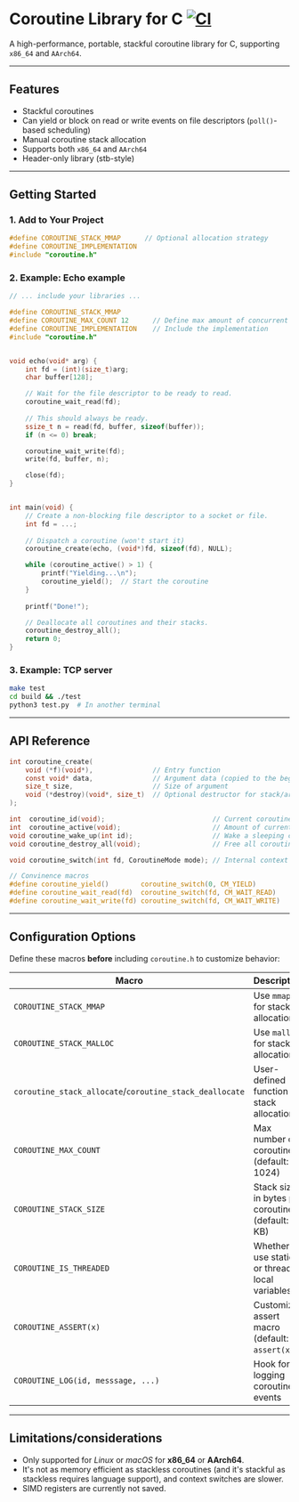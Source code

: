 # Coroutine Library for C [![CI](https://github.com/Naxaes/coroutines/actions/workflows/test.yml/badge.svg)](https://github.com/Naxaes/coroutines/actions/workflows/test.yml)

A high-performance, portable, stackful coroutine library for C, supporting `x86_64` and `AArch64`. 

---

## Features

* Stackful coroutines
* Can yield or block on read or write events on file descriptors (`poll()`-based scheduling) 
* Manual coroutine stack allocation
* Supports both `x86_64` and `AArch64`
* Header-only library (stb-style)

---

## Getting Started

### 1. Add to Your Project

```c
#define COROUTINE_STACK_MMAP      // Optional allocation strategy
#define COROUTINE_IMPLEMENTATION
#include "coroutine.h"
```

### 2. Example: Echo example

```c
// ... include your libraries ...

#define COROUTINE_STACK_MMAP
#define COROUTINE_MAX_COUNT 12      // Define max amount of concurrent coroutines
#define COROUTINE_IMPLEMENTATION    // Include the implementation
#include "coroutine.h"


void echo(void* arg) {
    int fd = (int)(size_t)arg;
    char buffer[128];

    // Wait for the file descriptor to be ready to read.
    coroutine_wait_read(fd);
    
    // This should always be ready.
    ssize_t n = read(fd, buffer, sizeof(buffer));
    if (n <= 0) break;

    coroutine_wait_write(fd);
    write(fd, buffer, n);

    close(fd);
}


int main(void) {
    // Create a non-blocking file descriptor to a socket or file.
    int fd = ...;
    
    // Dispatch a coroutine (won't start it)
    coroutine_create(echo, (void*)fd, sizeof(fd), NULL);

    while (coroutine_active() > 1) {
        printf("Yielding...\n");
        coroutine_yield();  // Start the coroutine
    }
    
    printf("Done!");

    // Deallocate all coroutines and their stacks.
    coroutine_destroy_all();
    return 0;
}
```

### 3. Example: TCP server

```bash
make test
cd build && ./test
python3 test.py  # In another terminal
```

---

## API Reference

```c
int coroutine_create(
    void (*f)(void*),               // Entry function
    const void* data,               // Argument data (copied to the beginning of the coroutine stack)
    size_t size,                    // Size of argument
    void (*destroy)(void*, size_t)  // Optional destructor for stack/argument
);

int  coroutine_id(void);                           // Current coroutine ID
int  coroutine_active(void);                       // Amount of currently running coroutines
void coroutine_wake_up(int id);                    // Wake a sleeping coroutine
void coroutine_destroy_all(void);                  // Free all coroutine stacks

void coroutine_switch(int fd, CoroutineMode mode); // Internal context switcher

// Convinence macros
#define coroutine_yield()        coroutine_switch(0, CM_YIELD)
#define coroutine_wait_read(fd)  coroutine_switch(fd, CM_WAIT_READ)
#define coroutine_wait_write(fd) coroutine_switch(fd, CM_WAIT_WRITE)
```

---

## Configuration Options

Define these macros **before** including `coroutine.h` to customize behavior:

| Macro                                                   | Description                                        |
|---------------------------------------------------------|----------------------------------------------------|
| `COROUTINE_STACK_MMAP`                                  | Use `mmap` for stack allocation                    |
| `COROUTINE_STACK_MALLOC`                                | Use `malloc` for stack allocation                  |
| `coroutine_stack_allocate`/`coroutine_stack_deallocate` | User-defined function for stack allocation         |
| `COROUTINE_MAX_COUNT`                                   | Max number of coroutines (default: 1024)           |
| `COROUTINE_STACK_SIZE`                                  | Stack size in bytes per coroutine (default: 32 KB) |
| `COROUTINE_IS_THREADED`                                 | Whether to use static or thread-local variables    |
| `COROUTINE_ASSERT(x)`                                   | Customize assert macro (default: `assert(x)`)      |
| `COROUTINE_LOG(id, messsage, ...)`                      | Hook for logging coroutine events                  |

---

## Limitations/considerations

* Only supported for *Linux* or *macOS* for **x86\_64** or **AArch64**.
* It's not as memory efficient as stackless coroutines (and it's stackful as stackless requires language support), and context switches are slower.
* SIMD registers are currently not saved.
